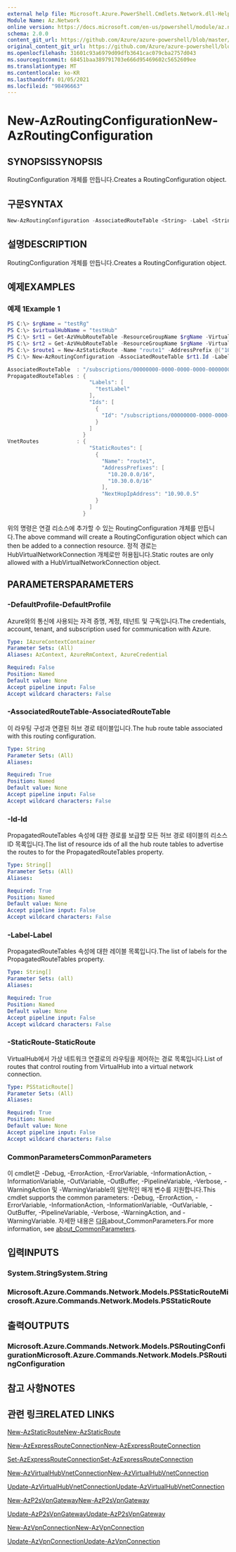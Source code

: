 ```yaml
---
external help file: Microsoft.Azure.PowerShell.Cmdlets.Network.dll-Help.xml
Module Name: Az.Network
online version: https://docs.microsoft.com/en-us/powershell/module/az.network/new-azroutingconfiguration
schema: 2.0.0
content_git_url: https://github.com/Azure/azure-powershell/blob/master/src/Network/Network/help/New-AzRoutingConfiguration.md
original_content_git_url: https://github.com/Azure/azure-powershell/blob/master/src/Network/Network/help/New-AzRoutingConfiguration.md
ms.openlocfilehash: 31601c93a6979d09dfb3641cac079cba2757d043
ms.sourcegitcommit: 68451baa389791703e666d95469602c5652609ee
ms.translationtype: MT
ms.contentlocale: ko-KR
ms.lasthandoff: 01/05/2021
ms.locfileid: "98496663"
---
```

# <span data-ttu-id="b1b63-101">New-AzRoutingConfiguration</span><span class="sxs-lookup"><span data-stu-id="b1b63-101">New-AzRoutingConfiguration</span></span>

## <span data-ttu-id="b1b63-102">SYNOPSIS</span><span class="sxs-lookup"><span data-stu-id="b1b63-102">SYNOPSIS</span></span>
<span data-ttu-id="b1b63-103">RoutingConfiguration 개체를 만듭니다.</span><span class="sxs-lookup"><span data-stu-id="b1b63-103">Creates a RoutingConfiguration object.</span></span>

## <span data-ttu-id="b1b63-104">구문</span><span class="sxs-lookup"><span data-stu-id="b1b63-104">SYNTAX</span></span>

```powershell
New-AzRoutingConfiguration -AssociatedRouteTable <String> -Label <String[]> -Id <String[]> [-StaticRoute <PSStaticRoute[]>]  [-DefaultProfile <IAzureContextContainer>] [<CommonParameters>]
```

## <span data-ttu-id="b1b63-105">설명</span><span class="sxs-lookup"><span data-stu-id="b1b63-105">DESCRIPTION</span></span>
<span data-ttu-id="b1b63-106">RoutingConfiguration 개체를 만듭니다.</span><span class="sxs-lookup"><span data-stu-id="b1b63-106">Creates a RoutingConfiguration object.</span></span>

## <span data-ttu-id="b1b63-107">예제</span><span class="sxs-lookup"><span data-stu-id="b1b63-107">EXAMPLES</span></span>

### <span data-ttu-id="b1b63-108">예제 1</span><span class="sxs-lookup"><span data-stu-id="b1b63-108">Example 1</span></span>
```powershell
PS C:\> $rgName = "testRg"
PS C:\> $virtualHubName = "testHub"
PS C:\> $rt1 = Get-AzVHubRouteTable -ResourceGroupName $rgName -VirtualHubName $virtualHubName -Name "defaultRouteTable"
PS C:\> $rt2 = Get-AzVHubRouteTable -ResourceGroupName $rgName -VirtualHubName $virtualHubName -Name "noneRouteTable"
PS C:\> $route1 = New-AzStaticRoute -Name "route1" -AddressPrefix @("10.20.0.0/16", "10.30.0.0/16")-NextHopIpAddress "10.90.0.5"
PS C:\> New-AzRoutingConfiguration -AssociatedRouteTable $rt1.Id -Label @("testLabel") -Id @($rt2.Id) -StaticRoute @($route1)

AssociatedRouteTable  : "/subscriptions/00000000-0000-0000-0000-000000000000/resourceGroups/testRg/providers/Microsoft.Network/virtualHubs/testHub/hubRouteTables/defaultRouteTable"
PropagatedRouteTables : {
                          "Labels": [
                            "testLabel"
                          ],
                          "Ids": [
                            {
                              "Id": "/subscriptions/00000000-0000-0000-0000-000000000000/resourceGroups/testRg/providers/Microsoft.Network/virtualHubs/testHub/hubRouteTables/noneRouteTable"
                            }
                          ]
                        }
VnetRoutes            : {
                          "StaticRoutes": [
                            {
                              "Name": "route1",
                              "AddressPrefixes": [
                                "10.20.0.0/16",
                                "10.30.0.0/16"
                              ],
                              "NextHopIpAddress": "10.90.0.5"
                            }
                          ]
                        }
```

<span data-ttu-id="b1b63-109">위의 명령은 연결 리소스에 추가할 수 있는 RoutingConfiguration 개체를 만듭니다.</span><span class="sxs-lookup"><span data-stu-id="b1b63-109">The above command will create a RoutingConfiguration object which can then be added to a connection resource.</span></span> <span data-ttu-id="b1b63-110">정적 경로는 HubVirtualNetworkConnection 개체로만 허용됩니다.</span><span class="sxs-lookup"><span data-stu-id="b1b63-110">Static routes are only allowed with a HubVirtualNetworkConnection object.</span></span> 

## <span data-ttu-id="b1b63-111">PARAMETERS</span><span class="sxs-lookup"><span data-stu-id="b1b63-111">PARAMETERS</span></span>

### <span data-ttu-id="b1b63-112">-DefaultProfile</span><span class="sxs-lookup"><span data-stu-id="b1b63-112">-DefaultProfile</span></span>
<span data-ttu-id="b1b63-113">Azure와의 통신에 사용되는 자격 증명, 계정, 테넌트 및 구독입니다.</span><span class="sxs-lookup"><span data-stu-id="b1b63-113">The credentials, account, tenant, and subscription used for communication with Azure.</span></span>

```yaml
Type: IAzureContextContainer
Parameter Sets: (All)
Aliases: AzContext, AzureRmContext, AzureCredential

Required: False
Position: Named
Default value: None
Accept pipeline input: False
Accept wildcard characters: False
```

### <span data-ttu-id="b1b63-114">-AssociatedRouteTable</span><span class="sxs-lookup"><span data-stu-id="b1b63-114">-AssociatedRouteTable</span></span>
<span data-ttu-id="b1b63-115">이 라우팅 구성과 연결된 허브 경로 테이블입니다.</span><span class="sxs-lookup"><span data-stu-id="b1b63-115">The hub route table associated with this routing configuration.</span></span>

```yaml
Type: String
Parameter Sets: (All)
Aliases:

Required: True
Position: Named
Default value: None
Accept pipeline input: False
Accept wildcard characters: False
```

### <span data-ttu-id="b1b63-116">-Id</span><span class="sxs-lookup"><span data-stu-id="b1b63-116">-Id</span></span>
<span data-ttu-id="b1b63-117">PropagatedRouteTables 속성에 대한 경로를 보급할 모든 허브 경로 테이블의 리소스 ID 목록입니다.</span><span class="sxs-lookup"><span data-stu-id="b1b63-117">The list of resource ids of all the hub route tables to advertise the routes to for the PropagatedRouteTables property.</span></span>

```yaml
Type: String[]
Parameter Sets: (All)
Aliases:

Required: True
Position: Named
Default value: None
Accept pipeline input: False
Accept wildcard characters: False
```

### <span data-ttu-id="b1b63-118">-Label</span><span class="sxs-lookup"><span data-stu-id="b1b63-118">-Label</span></span>
<span data-ttu-id="b1b63-119">PropagatedRouteTables 속성에 대한 레이블 목록입니다.</span><span class="sxs-lookup"><span data-stu-id="b1b63-119">The list of labels for the PropagatedRouteTables property.</span></span>

```yaml
Type: String[]
Parameter Sets: (all)
Aliases:

Required: True
Position: Named
Default value: None
Accept pipeline input: False
Accept wildcard characters: False
```

### <span data-ttu-id="b1b63-120">-StaticRoute</span><span class="sxs-lookup"><span data-stu-id="b1b63-120">-StaticRoute</span></span>
<span data-ttu-id="b1b63-121">VirtualHub에서 가상 네트워크 연결로의 라우팅을 제어하는 경로 목록입니다.</span><span class="sxs-lookup"><span data-stu-id="b1b63-121">List of routes that control routing from VirtualHub into a virtual network connection.</span></span>

```yaml
Type: PSStaticRoute[]
Parameter Sets: (All)
Aliases:

Required: True
Position: Named
Default value: None
Accept pipeline input: False
Accept wildcard characters: False
```

### <span data-ttu-id="b1b63-122">CommonParameters</span><span class="sxs-lookup"><span data-stu-id="b1b63-122">CommonParameters</span></span>
<span data-ttu-id="b1b63-123">이 cmdlet은 -Debug, -ErrorAction, -ErrorVariable, -InformationAction, -InformationVariable, -OutVariable, -OutBuffer, -PipelineVariable, -Verbose, -WarningAction 및 -WarningVariable의 일반적인 매개 변수를 지원합니다.</span><span class="sxs-lookup"><span data-stu-id="b1b63-123">This cmdlet supports the common parameters: -Debug, -ErrorAction, -ErrorVariable, -InformationAction, -InformationVariable, -OutVariable, -OutBuffer, -PipelineVariable, -Verbose, -WarningAction, and -WarningVariable.</span></span> <span data-ttu-id="b1b63-124">자세한 내용은 [다음](http://go.microsoft.com/fwlink/?LinkID=113216)about_CommonParameters.</span><span class="sxs-lookup"><span data-stu-id="b1b63-124">For more information, see [about_CommonParameters](http://go.microsoft.com/fwlink/?LinkID=113216).</span></span>

## <span data-ttu-id="b1b63-125">입력</span><span class="sxs-lookup"><span data-stu-id="b1b63-125">INPUTS</span></span>

### <span data-ttu-id="b1b63-126">System.String</span><span class="sxs-lookup"><span data-stu-id="b1b63-126">System.String</span></span>

### <span data-ttu-id="b1b63-127">Microsoft.Azure.Commands.Network.Models.PSStaticRoute</span><span class="sxs-lookup"><span data-stu-id="b1b63-127">Microsoft.Azure.Commands.Network.Models.PSStaticRoute</span></span>

## <span data-ttu-id="b1b63-128">출력</span><span class="sxs-lookup"><span data-stu-id="b1b63-128">OUTPUTS</span></span>

### <span data-ttu-id="b1b63-129">Microsoft.Azure.Commands.Network.Models.PSRoutingConfiguration</span><span class="sxs-lookup"><span data-stu-id="b1b63-129">Microsoft.Azure.Commands.Network.Models.PSRoutingConfiguration</span></span>

## <span data-ttu-id="b1b63-130">참고 사항</span><span class="sxs-lookup"><span data-stu-id="b1b63-130">NOTES</span></span>

## <span data-ttu-id="b1b63-131">관련 링크</span><span class="sxs-lookup"><span data-stu-id="b1b63-131">RELATED LINKS</span></span>

[<span data-ttu-id="b1b63-132">New-AzStaticRoute</span><span class="sxs-lookup"><span data-stu-id="b1b63-132">New-AzStaticRoute</span></span>](./New-AzStaticRoute.md)

[<span data-ttu-id="b1b63-133">New-AzExpressRouteConnection</span><span class="sxs-lookup"><span data-stu-id="b1b63-133">New-AzExpressRouteConnection</span></span>](./New-AzExpressRouteConnection.md)

[<span data-ttu-id="b1b63-134">Set-AzExpressRouteConnection</span><span class="sxs-lookup"><span data-stu-id="b1b63-134">Set-AzExpressRouteConnection</span></span>](./Set-AzExpressRouteConnection.md)

[<span data-ttu-id="b1b63-135">New-AzVirtualHubVnetConnection</span><span class="sxs-lookup"><span data-stu-id="b1b63-135">New-AzVirtualHubVnetConnection</span></span>](./New-AzVpnConnection.md)

[<span data-ttu-id="b1b63-136">Update-AzVirtualHubVnetConnection</span><span class="sxs-lookup"><span data-stu-id="b1b63-136">Update-AzVirtualHubVnetConnection</span></span>](./Update-AzVpnConnection.md)

[<span data-ttu-id="b1b63-137">New-AzP2sVpnGateway</span><span class="sxs-lookup"><span data-stu-id="b1b63-137">New-AzP2sVpnGateway</span></span>](./New-AzP2sVpnGateway.md)

[<span data-ttu-id="b1b63-138">Update-AzP2sVpnGateway</span><span class="sxs-lookup"><span data-stu-id="b1b63-138">Update-AzP2sVpnGateway</span></span>](./Update-AzP2sVpnGateway.md)

[<span data-ttu-id="b1b63-139">New-AzVpnConnection</span><span class="sxs-lookup"><span data-stu-id="b1b63-139">New-AzVpnConnection</span></span>](./New-AzVpnConnection.md)

[<span data-ttu-id="b1b63-140">Update-AzVpnConnection</span><span class="sxs-lookup"><span data-stu-id="b1b63-140">Update-AzVpnConnection</span></span>](./Update-AzVpnConnection.md)